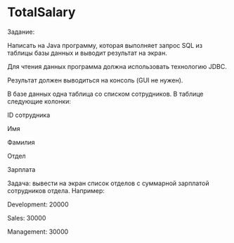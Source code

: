 # TotalSalary
Задание:</p>
Написать на Java программу, которая выполняет запрос SQL из таблицы базы данных и выводит результат на экран.</p>
Для чтения данных программа должна использовать технологию JDBC.</p>
Результат должен выводиться на консоль (GUI не нужен).</p>

В базе данных одна таблица со списком сотрудников. В таблице следующие колонки:</p>

ID сотрудника</p>
Имя</p>
Фамилия</p>
Отдел</p>
Зарплата</p>
Задача: вывести на экран список отделов с суммарной зарплатой сотрудников отдела. Например:</p>

Development: 20000</p>
Sales: 30000</p>
Management: 30000</p>
